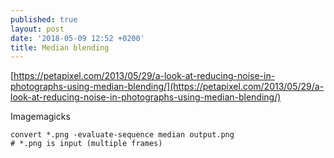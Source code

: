 ```yaml
---
published: true
layout: post
date: '2018-05-09 12:52 +0200'
title: Median blending
---
```

[https://petapixel.com/2013/05/29/a-look-at-reducing-noise-in-photographs-using-median-blending/](https://petapixel.com/2013/05/29/a-look-at-reducing-noise-in-photographs-using-median-blending/)

Imagemagicks

	convert *.png -evaluate-sequence median output.png
    # *.png is input (multiple frames)
